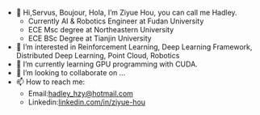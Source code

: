 - 👋 Hi,Servus, Boujour, Hola, I’m Ziyue Hou, you can call me Hadley.
  * Currently AI & Robotics Engineer at Fudan University
  * ECE Msc degree at Northeastern University
  * ECE BSc Degree at Tianjin University
- 👀 I’m interested in Reinforcement Learning, Deep Learning Framework, Distributed Deep Learning, Point Cloud, Robotics
- 🌱 I’m currently learning GPU programming with CUDA.
- 💞️ I’m looking to collaborate on ...
- 📫 How to reach me: 
  * Email:hadley_hzy@hotmail.com
  * Linkedin:[linkedin.com/in/ziyue-hou](https://www.linkedin.com/in/ziyue-hou)
<!---
hadleyhzy34/hadleyhzy34 is a ✨ special ✨ repository because its `README.md` (this file) appears on your GitHub profile.
You can click the Preview link to take a look at your changes.
--->
